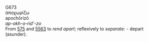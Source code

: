<body>
  <p>G673<br>  ἀποχωρίζω  <br> apochōrizō  <br><i>ap-okh-o-rid‘-zo </i><br>From <a href="g0575.htm">575</a> and <a href="g5563.htm">5563</a>  to <i>rend</i> <i>apart</i>; reflexively to <i>separate:</i> - depart (asunder).<br></p>
 </body>